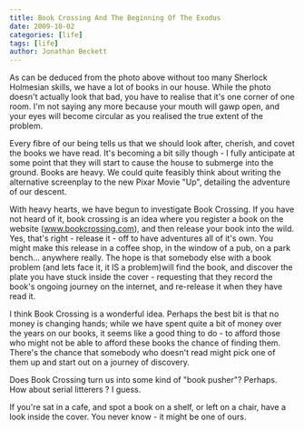```yaml
---
title: Book Crossing And The Beginning Of The Exodus
date: 2009-10-02
categories: [life]
tags: [life]
author: Jonathan Beckett
---
```


As can be deduced from the photo above without too many Sherlock Holmesian skills, we have a lot of books in our house. While the photo doesn't actually look that bad, you have to realise that it's one corner of one room. I'm not saying any more because your mouth will gawp open, and your eyes will become circular as you realised the true extent of the problem.

Every fibre of our being tells us that we should look after, cherish, and covet the books we have read. It's becoming a bit silly though - I fully anticipate at some point that they will start to cause the house to submerge into the ground. Books are heavy. We could quite feasibly think about writing the alternative screenplay to the new Pixar Movie "Up", detailing the adventure of our descent.

With heavy hearts, we have begun to investigate Book Crossing. If you have not heard of it, book crossing is an idea where you register a book on the website (www.bookcrossing.com), and then release your book into the wild. Yes, that's right - release it - off to have adventures all of it's own. You might make this release in a coffee shop, in the window of a pub, on a park bench... anywhere really. The hope is that somebody else with a book problem (and lets face it, it IS a problem)will find the book, and discover the plate you have stuck inside the cover - requesting that they record the book's ongoing journey on the internet, and re-release it when they have read it.

I think Book Crossing is a wonderful idea. Perhaps the best bit is that no money is changing hands; while we have spent quite a bit of money over the years on our books, it seems like a good thing to do - to afford those who might not be able to afford these books the chance of finding them. There's the chance that somebody who doesn't read might pick one of them up and start out on a journey of discovery.

Does Book Crossing turn us into some kind of "book pusher"? Perhaps. How about serial litterers ? I guess.

If you're sat in a cafe, and spot a book on a shelf, or left on a chair, have a look inside the cover. You never know - it might be one of ours.